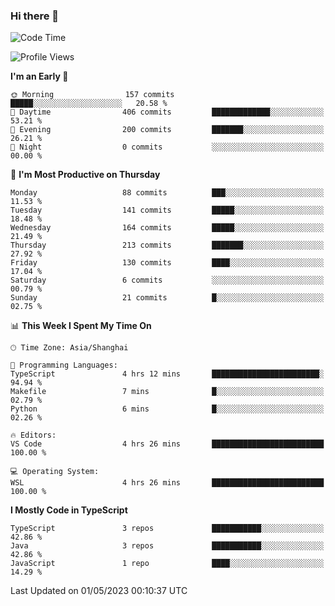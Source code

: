 ### Hi there 👋

<!--
**waynelwz/waynelwz** is a ✨ _special_ ✨ repository because its `README.md` (this file) appears on your GitHub profile.

Here are some ideas to get you started:

- 🔭 I’m currently working on ...
- 🌱 I’m currently learning ...
- 👯 I’m looking to collaborate on ...
- 🤔 I’m looking for help with ...
- 💬 Ask me about ...
- 📫 How to reach me: ...
- 😄 Pronouns: ...
- ⚡ Fun fact: ...
-->

<!--START_SECTION:waka-->
![Code Time](http://img.shields.io/badge/Code%20Time-1%2C360%20hrs%2047%20mins-blue)

![Profile Views](http://img.shields.io/badge/Profile%20Views-0-blue)

**I'm an Early 🐤** 

```text
🌞 Morning                157 commits         █████░░░░░░░░░░░░░░░░░░░░   20.58 % 
🌆 Daytime                406 commits         █████████████░░░░░░░░░░░░   53.21 % 
🌃 Evening                200 commits         ███████░░░░░░░░░░░░░░░░░░   26.21 % 
🌙 Night                  0 commits           ░░░░░░░░░░░░░░░░░░░░░░░░░   00.00 % 
```
📅 **I'm Most Productive on Thursday** 

```text
Monday                   88 commits          ███░░░░░░░░░░░░░░░░░░░░░░   11.53 % 
Tuesday                  141 commits         █████░░░░░░░░░░░░░░░░░░░░   18.48 % 
Wednesday                164 commits         █████░░░░░░░░░░░░░░░░░░░░   21.49 % 
Thursday                 213 commits         ███████░░░░░░░░░░░░░░░░░░   27.92 % 
Friday                   130 commits         ████░░░░░░░░░░░░░░░░░░░░░   17.04 % 
Saturday                 6 commits           ░░░░░░░░░░░░░░░░░░░░░░░░░   00.79 % 
Sunday                   21 commits          █░░░░░░░░░░░░░░░░░░░░░░░░   02.75 % 
```


📊 **This Week I Spent My Time On** 

```text
🕑︎ Time Zone: Asia/Shanghai

💬 Programming Languages: 
TypeScript               4 hrs 12 mins       ████████████████████████░   94.94 % 
Makefile                 7 mins              █░░░░░░░░░░░░░░░░░░░░░░░░   02.79 % 
Python                   6 mins              █░░░░░░░░░░░░░░░░░░░░░░░░   02.26 % 

🔥 Editors: 
VS Code                  4 hrs 26 mins       █████████████████████████   100.00 % 

💻 Operating System: 
WSL                      4 hrs 26 mins       █████████████████████████   100.00 % 
```

**I Mostly Code in TypeScript** 

```text
TypeScript               3 repos             ███████████░░░░░░░░░░░░░░   42.86 % 
Java                     3 repos             ███████████░░░░░░░░░░░░░░   42.86 % 
JavaScript               1 repo              ████░░░░░░░░░░░░░░░░░░░░░   14.29 % 
```




 Last Updated on 01/05/2023 00:10:37 UTC
<!--END_SECTION:waka-->
